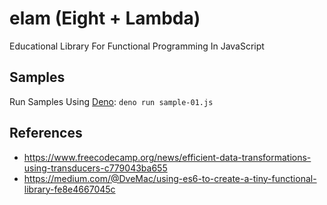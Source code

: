 # elam (Eight + Lambda)

Educational Library For Functional Programming In JavaScript

## Samples

Run Samples Using [Deno](https://deno.land/):
`deno run sample-01.js`

## References

- https://www.freecodecamp.org/news/efficient-data-transformations-using-transducers-c779043ba655
- https://medium.com/@DveMac/using-es6-to-create-a-tiny-functional-library-fe8e4667045c
